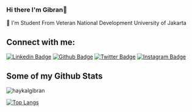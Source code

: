 ### Hi there I'm Gibran👋
<p align='left'>🏫 I'm Student From Veteran National Development University of Jakarta</p>

## Connect with me:
[![Linkedin Badge](https://img.shields.io/badge/-haykalgibranhakim-0072b1?style=flat&logo=Linkedin&logoColor=white&link=https://www.linkedin.com/in/haykalgibranhakim/)](https://www.linkedin.com/in/haykal-gibran-hakim-5034701b8/) 
[![Github Badge](https://img.shields.io/badge/-haykalgibran-grey?style=flat&logo=github&logoColor=white&link=https://github.com/haykalgibran/)](https://www.github.com/haykalgibran/)
[![Twitter Badge](https://img.shields.io/badge/-haykalgibran17-00acee?style=flat&logo=twitter&logoColor=white&link=https://twitter.com/haykalgibran17/)](https://www.twitter.com/hyklgibran/) 
[![Instagram Badge](https://img.shields.io/badge/-hyklgibran-red?style=flat&logo=instagram&logoColor=white&link=https://instagram.com/hyklgibran/)](https://www.instagram.com/hyklgibran/)  

## Some of my Github Stats
<p align=left> <img src=https://komarev.com/ghpvc/?username=haykalgibran alt=haykalgibran /> </p>

[![Top Langs](https://github-readme-stats.vercel.app/api/top-langs/?username=haykalgibran&layout=compact)](https://github.com/haykalgibran/github-readme-stats)



<!--
**haykalgibran/haykalgibran** is a ✨ _special_ ✨ repository because its `README.md` (this file) appears on your GitHub profile.

Here are some ideas to get you started:

- 🔭 I’m currently working on ...
- 🌱 I’m currently learning ...
- 👯 I’m looking to collaborate on ...
- 🤔 I’m looking for help with ...
- 💬 Ask me about ...
- 📫 How to reach me: ...
- 😄 Pronouns: ...
- ⚡ Fun fact: ...
-->
